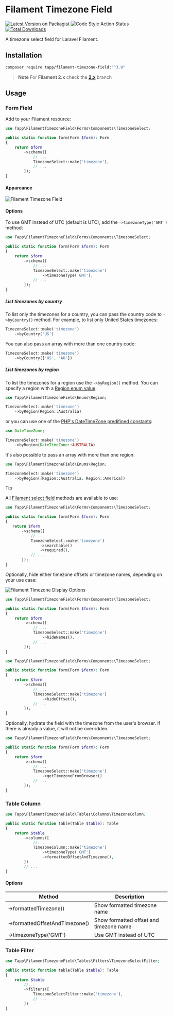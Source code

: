 # Filament Timezone Field

[![Latest Version on Packagist](https://img.shields.io/packagist/v/tapp/filament-timezone-field.svg?style=flat-square)](https://packagist.org/packages/tapp/filament-timezone-field)
![Code Style Action Status](https://github.com/TappNetwork/filament-timezone-field/actions/workflows/pint.yml/badge.svg)
[![Total Downloads](https://img.shields.io/packagist/dt/tapp/filament-timezone-field.svg?style=flat-square)](https://packagist.org/packages/tapp/filament-timezone-field)

A timezone select field for Laravel Filament.

## Installation

```bash
composer require tapp/filament-timezone-field:"^3.0"
```

> **Note** 
> For **Filament 2.x** check the **[2.x](https://github.com/TappNetwork/filament-timezone-field/tree/2.x)** branch

## Usage

### Form Field

Add to your Filament resource:

```php
use Tapp\FilamentTimezoneField\Forms\Components\TimezoneSelect;

public static function form(Form $form): Form
{
    return $form
        ->schema([
            // ...
            TimezoneSelect::make('timezone'),
            // ...
        ]);
}
```

#### Appareance

![Filament Timezone Field](https://raw.githubusercontent.com/TappNetwork/filament-timezone-field/main/docs/filament-timezone-field.png)

#### Options

To use GMT instead of UTC (default is UTC), add the `->timezoneType('GMT')` method:

```php
use Tapp\FilamentTimezoneField\Forms\Components\TimezoneSelect;

public static function form(Form $form): Form
{
    return $form
        ->schema([
            // ...
            TimezoneSelect::make('timezone')
                ->timezoneType('GMT'),
            // ...
        ]);
}
```

##### List timezones by country

To list only the timezones for a country, you can pass the country code to `->byCountry()` method. For example, to list only United States timezones:

```php
TimezoneSelect::make('timezone')
    ->byCountry('US')
```

You can also pass an array with more than one country code:

```php
TimezoneSelect::make('timezone')
    ->byCountry(['US', 'AU'])
```

##### List timezones by region

To list the timezones for a region use the `->byRegion()` method. You can specify a region with a [Region enum value](src/Enums/Region.php):

```php
use Tapp\FilamentTimezoneField\Enums\Region;

TimezoneSelect::make('timezone')
    ->byRegion(Region::Australia)
```

or you can use one of the [PHP's DateTimeZone predifined constants](https://www.php.net/manual/en/class.datetimezone.php):

```php
use DateTimeZone;

TimezoneSelect::make('timezone')
    ->byRegion(DateTimeZone::AUSTRALIA)
```

It's also possible to pass an array with more than one region:

```php
use Tapp\FilamentTimezoneField\Enums\Region;

TimezoneSelect::make('timezone')
    ->byRegion([Region::Australia, Region::America])
```

> [!TIP]
> All [Filament select field](https://filamentphp.com/docs/2.x/forms/fields#select) methods are available to use:
> 
> ```php
> use Tapp\FilamentTimezoneField\Forms\Components\TimezoneSelect;
>
> public static function form(Form $form): Form
> {
>    return $form
>        ->schema([
>            // ...
>            TimezoneSelect::make('timezone')
>                ->searchable()
>                ->required(),
>            // ...
>        ]);
> }
> ```

Optionally, hide either timezone offsets or timezone names, depending on your use case:

![Filament Timezone Display Options](https://raw.githubusercontent.com/TappNetwork/filament-timezone-field/main/docs/hide-timezone-offset.png)

```php
use Tapp\FilamentTimezoneField\Forms\Components\TimezoneSelect;

public static function form(Form $form): Form
{
    return $form
        ->schema([
            // ...
            TimezoneSelect::make('timezone')
                ->hideNames(),
            // ...
        ]);
}
```

```php
use Tapp\FilamentTimezoneField\Forms\Components\TimezoneSelect;

public static function form(Form $form): Form
{
    return $form
        ->schema([
            // ...
            TimezoneSelect::make('timezone')
                ->hideOffset(),
            // ...
        ]);
}
```

Optionally, hydrate the field with the timezone from the user's browser. If there is already a value, it will not be overridden.

```php
use Tapp\FilamentTimezoneField\Forms\Components\TimezoneSelect;

public static function form(Form $form): Form
{
    return $form
        ->schema([
            // ...
            TimezoneSelect::make('timezone')
                ->getTimezoneFromBrowser()
            // ...
        ]);
}
```

### Table Column

```php
use Tapp\FilamentTimezoneField\Tables\Columns\TimezoneColumn;

public static function table(Table $table): Table
{
    return $table
        ->columns([
            //...
            TimezoneColumn::make('timezone')
                ->timezoneType('GMT')
                ->formattedOffsetAndTimezone(),
        ])
        // ...
}
```

#### Options

| Method | Description |
| --- | --- |
| ->formattedTimezone()  | Show formatted timezone name |
| ->formattedOffsetAndTimezone() | Show formatted offset and timezone name |
| ->timezoneType('GMT') | Use GMT instead of UTC  |

### Table Filter

```php
use Tapp\FilamentTimezoneField\Tables\Filters\TimezoneSelectFilter;

public static function table(Table $table): Table
{
    return $table
        //...
        ->filters([
            TimezoneSelectFilter::make('timezone'),
            // ...
        ])
}
```
